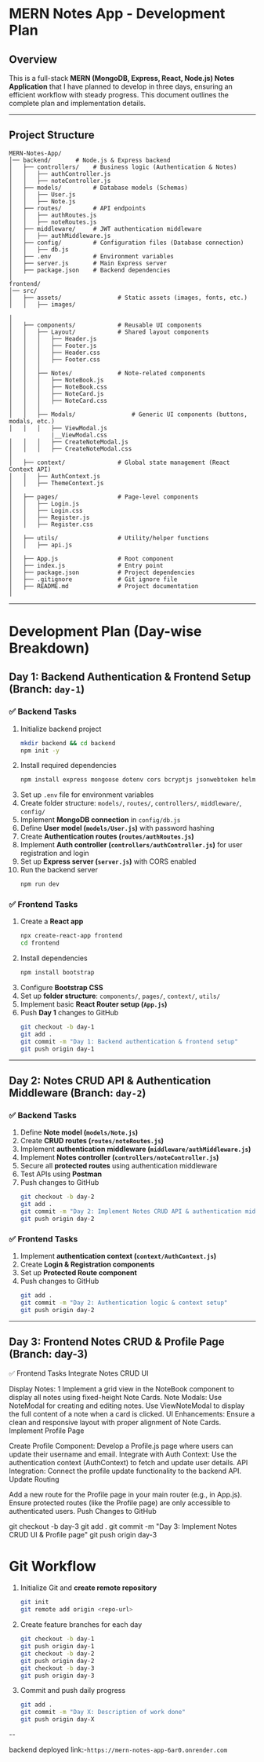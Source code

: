 # MERN Notes App - Development Plan

## Overview
This is a full-stack **MERN (MongoDB, Express, React, Node.js) Notes Application** that I have planned to develop in three days, ensuring an efficient workflow with steady progress. This document outlines the complete plan and implementation details.

---

## Project Structure
```
MERN-Notes-App/
│── backend/       # Node.js & Express backend
│   ├── controllers/    # Business logic (Authentication & Notes)
│   │   ├── authController.js
│   │   ├── noteController.js
│   ├── models/         # Database models (Schemas)
│   │   ├── User.js
│   │   ├── Note.js
│   ├── routes/         # API endpoints
│   │   ├── authRoutes.js
│   │   ├── noteRoutes.js
│   ├── middleware/     # JWT authentication middleware
│   │   ├── authMiddleware.js
│   ├── config/         # Configuration files (Database connection)
│   │   ├── db.js
│   ├── .env            # Environment variables
│   ├── server.js       # Main Express server
│   ├── package.json    # Backend dependencies
│
frontend/
│── src/
│   ├── assets/                # Static assets (images, fonts, etc.)
│   │   ├── images/

│
│   ├── components/            # Reusable UI components
│   │   ├── Layout/            # Shared layout components
│   │   │   ├── Header.js
│   │   │   ├── Footer.js
│   │   │   ├── Header.css
│   │   │   ├── Footer.css
│   │   │
│   │   ├── Notes/             # Note-related components
│   │   │   ├── NoteBook.js
│   │   │   ├── NoteBook.css
│   │   │   ├── NoteCard.js
│   │   │   ├── NoteCard.css
│   │   │
│   │   ├── Modals/                # Generic UI components (buttons, modals, etc.)
│   │   │   ├── ViewModal.js
            |__ViewModal.css
│   │   │   ├── CreateNoteModal.js
│   │   │   ├── CreateNoteModal.css
│
│   ├── context/               # Global state management (React Context API)
│   │   ├── AuthContext.js
│   │   ├── ThemeContext.js
│
│   ├── pages/                 # Page-level components 
│   │   ├── Login.js
│   │   ├── Login.css
│   │   ├── Register.js
│   │   ├── Register.css
│
│   ├── utils/                 # Utility/helper functions
│   │   ├── api.js
│
│   ├── App.js                 # Root component
│   ├── index.js               # Entry point
│   ├── package.json           # Project dependencies
│   ├── .gitignore             # Git ignore file
│   ├── README.md              # Project documentation
│

```

---

# Development Plan (Day-wise Breakdown)

## Day 1: Backend Authentication & Frontend Setup (Branch: `day-1`)

### ✅ Backend Tasks
1. Initialize backend project
   ```sh
   mkdir backend && cd backend
   npm init -y
   ```
2. Install required dependencies
   ```sh
   npm install express mongoose dotenv cors bcryptjs jsonwebtoken helmet morgan nodemon
   ```
3. Set up `.env` file for environment variables
4. Create folder structure: `models/`, `routes/`, `controllers/`, `middleware/`, `config/`
5. Implement **MongoDB connection** in `config/db.js`
6. Define **User model (`models/User.js`)** with password hashing
7. Create **Authentication routes (`routes/authRoutes.js`)**
8. Implement **Auth controller (`controllers/authController.js`)** for user registration and login
9. Set up **Express server (`server.js`)** with CORS enabled
10. Run the backend server
    ```sh
    npm run dev
    ```

### ✅ Frontend Tasks
1. Create a **React app**
   ```sh
   npx create-react-app frontend
   cd frontend
   ```
2. Install dependencies
   ```sh
   npm install bootstrap
   ```
3. Configure **Bootstrap CSS**
4. Set up **folder structure**: `components/`, `pages/`, `context/`, `utils/`
5. Implement basic **React Router setup (`App.js`)**
6. Push **Day 1** changes to GitHub
   ```sh
   git checkout -b day-1
   git add .
   git commit -m "Day 1: Backend authentication & frontend setup"
   git push origin day-1
   ```

---


## Day 2: Notes CRUD API & Authentication Middleware (Branch: `day-2`)

### ✅ Backend Tasks
1. Define **Note model (`models/Note.js`)**
2. Create **CRUD routes (`routes/noteRoutes.js`)**
3. Implement **authentication middleware (`middleware/authMiddleware.js`)**
4. Implement **Notes controller (`controllers/noteController.js`)**
5. Secure all **protected routes** using authentication middleware
6. Test APIs using **Postman**
7. Push changes to GitHub
   ```sh
   git checkout -b day-2
   git add .
   git commit -m "Day 2: Implement Notes CRUD API & authentication middleware"
   git push origin day-2
   ```

### ✅ Frontend Tasks
1. Implement **authentication context (`context/AuthContext.js`)**
2. Create **Login & Registration components**
3. Set up **Protected Route component**
4. Push changes to GitHub
   ```sh
   git add .
   git commit -m "Day 2: Authentication logic & context setup"
   git push origin day-2
   ```

---
## Day 3: Frontend Notes CRUD & Profile Page (Branch: day-3)
✅ Frontend Tasks
Integrate Notes CRUD UI

Display Notes:
1 Implement a grid view in the NoteBook component to display all notes using fixed-height Note Cards.
Note Modals:
Use NoteModal for creating and editing notes.
Use ViewNoteModal to display the full content of a note when a card is clicked.
UI Enhancements:
Ensure a clean and responsive layout with proper alignment of Note Cards.
Implement Profile Page

Create Profile Component:
Develop a Profile.js page where users can update their username and email.
Integrate with Auth Context:
Use the authentication context (AuthContext) to fetch and update user details.
API Integration:
Connect the profile update functionality to the backend API.
Update Routing

Add a new route for the Profile page in your main router (e.g., in App.js).
Ensure protected routes (like the Profile page) are only accessible to authenticated users.
Push Changes to GitHub


git checkout -b day-3
git add .
git commit -m "Day 3: Implement Notes CRUD UI & Profile page"
git push origin day-3
 # Git Workflow

1. Initialize Git and **create remote repository**
   ```sh
   git init
   git remote add origin <repo-url>
   ```
2. Create feature branches for each day
   ```sh
   git checkout -b day-1
   git push origin day-1
   git checkout -b day-2
   git push origin day-2
   git checkout -b day-3
   git push origin day-3
   ```
3. Commit and push daily progress
   ```sh
   git add .
   git commit -m "Day X: Description of work done"
   git push origin day-X
   ```
--


   
   backend deployed link:-`https://mern-notes-app-6ar0.onrender.com`
